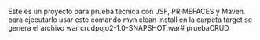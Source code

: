 Este es un proyecto para prueba tecnica con JSF, PRIMEFACES y Maven. 
para ejecutarlo usar este comando mvn clean install
en la carpeta target se genera el archivo war crudpojo2-1.0-SNAPSHOT.war# pruebaCRUD
